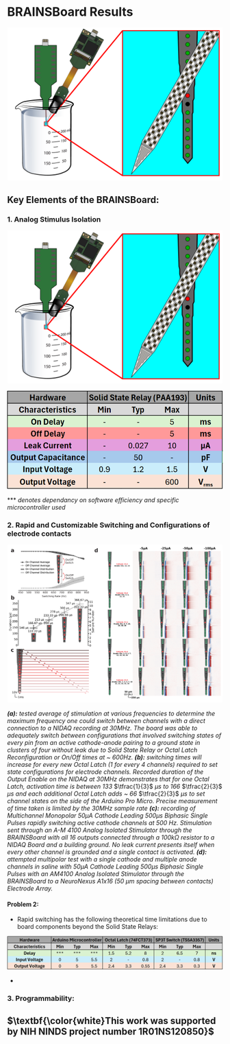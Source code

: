 # BRAINSBoard Results

<p align="center">
 <img src=/Results/Figures/ResultsExpSetup.png/>
</p>

## Key Elements of the BRAINSBoard:
### 1. Analog Stimulus Isolation

<p align="center">
 <img src=/Results/Figures/ResultsExpSetup.png/>
</p>

<p align="center">
 <img src=/Results/Figures/datasheet2.PNG/>
</p>

*** *denotes dependancy on software efficiency and specific microcontroller used* 



### 2. Rapid and Customizable Switching and Configurations of electrode contacts

<p align="center">
 <img src=/Results/Figures/RapidSwitchingFigure.png/>
</p>

***(a):*** *tested average of stimulation at various frequencies to determine the maximum frequency one could switch between channels with a direct connection to a NIDAQ recording at 30MHz. The board was able to adequately switch between configurations that involved switching states of every pin from an active cathode-anode pairing to a ground state in clusters of four without leak due to Solid State Relay or Octal Latch Reconfiguration or On/Off times at ~ 600Hz.* ***(b):*** *switching times will increase for every new Octal Latch (1 for every 4 channels) required to set state configurations for electrode channels. Recorded duration of the Output Enable on the NIDAQ at 30MHz demonstrates that for one Octal Latch, activation time is between 133* $\tfrac{1}{3}\$ *μs to 166* $\tfrac{2}{3}$ *μs and each additional Octal Latch adds ~ 66* $\tfrac{2}{3}\$ *μs to set channel states on the side of the Arduino Pro Micro. Precise measurement of time taken is limited by the 30MHz sample rate* ***(c):*** *recording of Multichannel Monopolar 50µA Cathode Leading 500µs Biphasic Single Pulses rapidly switching active cathode channels at 500 Hz. Stimulation sent through an A-M 4100 Analog Isolated Stimulator through the BRAINSBoard with all 16 outputs connected through a 100kΩ resistor to a NIDAQ Board and a building ground. No leak current presents itself when every other channel is grounded and a single contact is activated.* ***(d):*** *attempted multipolar test with a single cathode and multiple anode channels in saline with 50µA Cathode Leading 500µs Biphasic Single Pulses with an AM4100 Analog Isolated Stimulator through the BRAINSBoard to a NeuroNexus A1x16 (50 µm spacing between contacts) Electrode Array.*

#### Problem 2:
 - Rapid switching has the following theoretical time limitations due to board components beyond the Solid State Relays:
<p align="center">
 <img src=/Results/Figures/datasheet1.PNG/>
</p>

 - 

### 3. Programmability:

## $\textbf{\color{white}This work was supported by NIH NINDS project number 1R01NS120850}$
